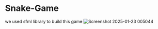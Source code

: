 # Snake-Game
we used sfml library to build this game
![Screenshot 2025-01-23 005044](https://github.com/user-attachments/assets/4fa98e3f-c419-44a8-9159-2727ebbb2918)
